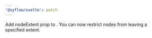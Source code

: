 ```yaml
---
'@xyflow/svelte': patch
---
```


Add nodeExtent prop to <SvelteFlow />. You can now restrict nodes from leaving a specified extent.
